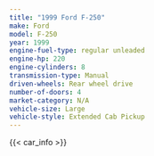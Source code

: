```yaml
---
title: "1999 Ford F-250"
make: Ford
model: F-250
year: 1999
engine-fuel-type: regular unleaded
engine-hp: 220
engine-cylinders: 8
transmission-type: Manual
driven-wheels: Rear wheel drive
number-of-doors: 4
market-category: N/A
vehicle-size: Large
vehicle-style: Extended Cab Pickup
---
```


{{< car_info >}}
